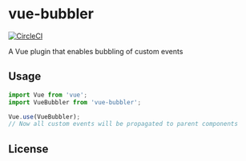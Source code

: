 # vue-bubbler
[![CircleCI](https://circleci.com/gh/kb10uy/vue-bubbler/tree/master.svg?style=svg)](https://circleci.com/gh/kb10uy/vue-bubbler/tree/master)

A Vue plugin that enables bubbling of custom events

## Usage
```js
import Vue from 'vue';
import VueBubbler from 'vue-bubbler';

Vue.use(VueBubbler);
// Now all custom events will be propagated to parent components
```

## License
